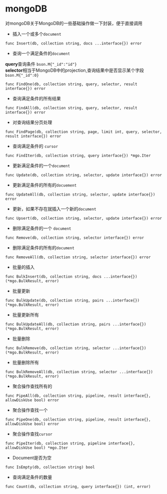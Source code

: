 # mongoDB 
对mongoDB关于MongoDB的一些基础操作做一下封装，便于直接调用  

* 插入一个或多个`document`

```
func Insert(db, collection string, docs ...interface{}) error
```

* 查询一个满足条件的`document`  

**query**查询条件 `bson.M{"_id":"id"}`  
**selector**相当于MongoDB中的projection,查询结果中是否显示某个字段 `bson.M{"_id":0}`

```
func FindOne(db, collection string, query, selector, result interface{}) error
```

* 查询满足条件的所有结果  

```
func FindAll(db, collection string, query, selector, result interface{}) error
```

* 对查询结果分页处理

```
func FindPage(db, collection string, page, limit int, query, selector, result interface{}) error
```

* 查询满足条件的 `cursor`

```
func FindIter(db, collection string, query interface{}) *mgo.Iter
```

* 更新满足条件的一个`document`

```
func Update(db, collection string, selector, update interface{}) error
```

* 更新满足条件的所有的`docuement`

```
func UpdateAll(db, collection string, selector, update interface{}) error
```

* 更新，如果不存在就插入一个新的`document`

```
func Upsert(db, collection string, selector, update interface{}) error
```

* 删除满足条件的一个 `document`

```
func Remove(db, collection string, selector interface{}) error
```

* 删除满足条件的所有的`document`

```
func RemoveAll(db, collection string, selector interface{}) error
```

* 批量的插入

```
func BulkInsert(db, collection string, docs ...interface{}) (*mgo.BulkResult, error)
```

* 批量更新

```
func BulkUpdate(db, collection string, pairs ...interface{}) (*mgo.BulkResult, error)
```

* 批量更新所有

```
func BulkUpdateAll(db, collection string, pairs ...interface{}) (*mgo.BulkResult, error)
```

* 批量删除

```
func BulkRemove(db, collection string, selector ...interface{}) (*mgo.BulkResult, error)
```

* 批量删除所有  

```
func BulkRemoveAll(db, collection string, selector ...interface{}) (*mgo.BulkResult, error)
```

* 聚合操作查找所有的

```
func PipeAll(db, collection string, pipeline, result interface{}, allowDiskUse bool) error
```

* 聚合操作查找一个

```
func PipeOne(db, collection string, pipeline, result interface{}, allowDiskUse bool) error
```

* 聚合操作查找`cursor`

```
func PipeIter(db, collection string, pipeline interface{}, allowDiskUse bool) *mgo.Iter
```

* Document是否为空

```
func IsEmpty(db, collection string) bool
```

* 查询满足条件的数量

```
func Count(db, collection string, query interface{}) (int, error)
```